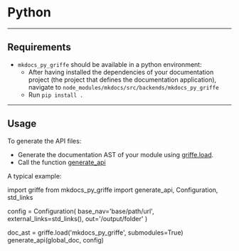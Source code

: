 # Python

---

## Requirements

- `mkdocs_py_griffe` should be available in a python environment:
    -  After having installed the dependencies of your documentation project 
    (the project that defines the documentation application),
    navigate to `node_modules/mkdocs/src/backends/mkdocs_py_griffe`
    -  Run `pip install .`

---

## Usage

To generate the API files:
*  Generate the documentation AST of your module using
   <a href="https://mkdocstrings.github.io/griffe/loading/">griffe.load</a>.
*  Call the function [generate_api](@nav/api/Backends/mkdocs_py_griffe.py_griffe.generate_api)

A typical example:

<code-snippet language="python">
import griffe
from mkdocs_py_griffe import generate_api, Configuration, std_links

config = Configuration(
    base_nav='base/path/url',
    external_links=std_links(),
    out='/output/folder'
)

doc_ast = griffe.load('mkdocs_py_griffe', submodules=True)
generate_api(global_doc, config)
</code-snippet>
